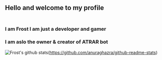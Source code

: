 ## Hello and welcome to my profile</br></br>

### I am Frost I am just a developer and gamer</br>
### I am aslo the owner & creator of ATRAR bot

![Frost's github stats](https://github-readme-stats.vercel.app/api?username=itsfr0st&theme=react&show_icons=true)(https://github.com/anuraghazra/github-readme-stats)
